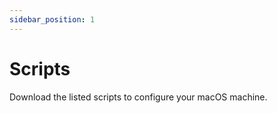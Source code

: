 ```yaml
---
sidebar_position: 1
---
```


# Scripts

Download the listed scripts to configure your macOS machine.
